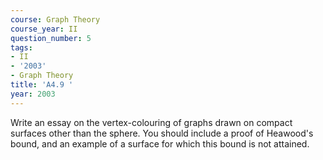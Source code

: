 ```yaml
---
course: Graph Theory
course_year: II
question_number: 5
tags:
- II
- '2003'
- Graph Theory
title: 'A4.9 '
year: 2003
---
```



Write an essay on the vertex-colouring of graphs drawn on compact surfaces other than the sphere. You should include a proof of Heawood's bound, and an example of a surface for which this bound is not attained.